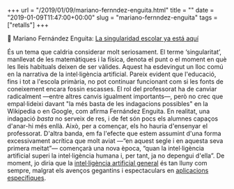 +++
url = "/2019/01/09/mariano-fernndez-enguita.html"
title = ""
date = "2019-01-09T11:47:00+00:00"
slug = "mariano-fernndez-enguita"
tags = ["retalls"]
+++

📎 Mariano Fernández Enguita: [La singularidad escolar ya está aquí](http://blog.enguita.info/2019/01/la-singularidad-escolar-ya-esta-aqui.html)

És un tema que caldria considerar molt seriosament. El terme ‘singularitat’, manllevat de les matemàtiques i la física, denota el punt o el moment en què les lleis habituals deixen de ser vàlides. Aquest ha esdevingut un lloc comú en la narrativa de la intel·ligència artificial. Pareix evident que l'educació, fins i tot a l'escola primària, no pot continuar funcionant com si les fonts de coneixement encara fossin escasses. El rol del professorat ha de canviar radicalment —entre altres canvis igualment importants—, però no crec que empal·lideixi davant "la més basta de les indagacions possibles" en la Wikipedia o en Google, com afirma Fernández Enguita. En realitat, una indagació *basta* no serveix de res, i de fet són pocs els alumnes capaços d'anar-hi més enllà. Això, per a començar, els ho hauria d'ensenyar el professorat. D'altra banda, em fa l'efecte que estem assumint d'una forma excessivament acrítica que molt aviat —“en aquest segle i en aquesta seva primera meitat”— començarà una nova època, “quan la intel·ligència artificial superi la intel·ligència humana i, per tant, ja no depengui d'ella”. De moment, jo diria que la [intel·ligència artificial general](https://en.wikipedia.org/wiki/Artificial_general_intelligence) és tan lluny com sempre, malgrat els avenços gegantins i espectaculars en [aplicacions específiques](https://en.wikipedia.org/wiki/Weak_AI).